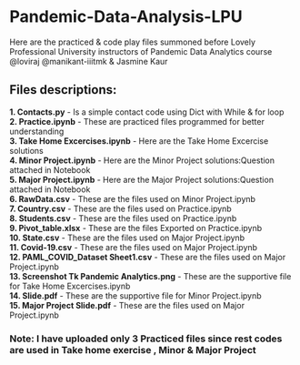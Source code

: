 # Pandemic-Data-Analysis-LPU
Here are the practiced &amp; code play files summoned before Lovely Professional University instructors of Pandemic Data Analytics course @loviraj @manikant-iiitmk &amp; Jasmine Kaur

## Files descriptions:
<b>1. Contacts.py</b> - Is a simple contact code using Dict with While & for loop<br>
<b>2. Practice.ipynb</b> - These are practiced files programmed for better understanding<br>
<b>3. Take Home Excercises.ipynb</b> - Here are the Take Home Excercise solutions<br>
<b>4. Minor Project.ipynb</b> - Here are the Minor Project solutions:Question attached in Notebook  
<b>5. Major Project.ipynb</b> - Here are the Major Project solutions:Question attached in Notebook<br> 
<b>6. RawData.csv</b> - These are the files used on Minor Project.ipynb  
<b>7. Country.csv</b> - These are the files used on Practice.ipynb<br>
<b>8. Students.csv</b> - These are the files used on Practice.ipynb<br>
<b>9. Pivot_table.xlsx</b> - These are the files Exported on Practice.ipynb<br>
<b>10. State.csv</b> - These are the files used on Major Project.ipynb<br>
<b>11. Covid-19.csv</b> - These are the files used on Major Project.ipynb<br>
<b>12. PAML_COVID_Dataset Sheet1.csv</b> - These are the files used on Major Project.ipynb<br>
<b>13. Screenshot Tk Pandemic Analytics.png</b> - These are the supportive file for Take Home Excercises.ipynb<br>
<b>14. Slide.pdf</b> - These are the supportive file for  Minor Project.ipynb<br>
<b>15. Major Project Slide.pdf</b> - These are the files used on Major Project.ipynb<br>

### Note: I have uploaded only 3 Practiced files since rest codes are used in Take home exercise , Minor & Major Project 
